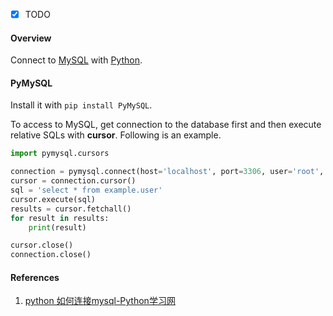 - [x] TODO

#### Overview

Connect to [MySQL](../../dev/mysql/index.md) with [Python](../index.md).

#### PyMySQL

Install it with `pip install PyMySQL`.

To access to MySQL, get connection to the database first and then execute relative SQLs with **cursor**. Following is an example.

```Python
import pymysql.cursors

connection = pymysql.connect(host='localhost', port=3306, user='root', password='1234', database='example')
cursor = connection.cursor()
sql = 'select * from example.user'
cursor.execute(sql)
results = cursor.fetchall()
for result in results:
    print(result)

cursor.close()
connection.close()
```

#### References

1. [python 如何连接mysql-Python学习网](https://www.py.cn/jishu/jichu/13155.html)